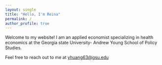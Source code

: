 ```yaml
---
layout: single
title: "Hello, I'm Reina"
permalink: /
author_profile: true
---
```


Welcome to my website!
I am an applied economist specializing in health economics at the Georgia state University- Andrew Young School of Policy Studies.

Feel free to reach out to me at [yhuang63@gsu.edu](mailto:yhuang63@gsu.edu)

